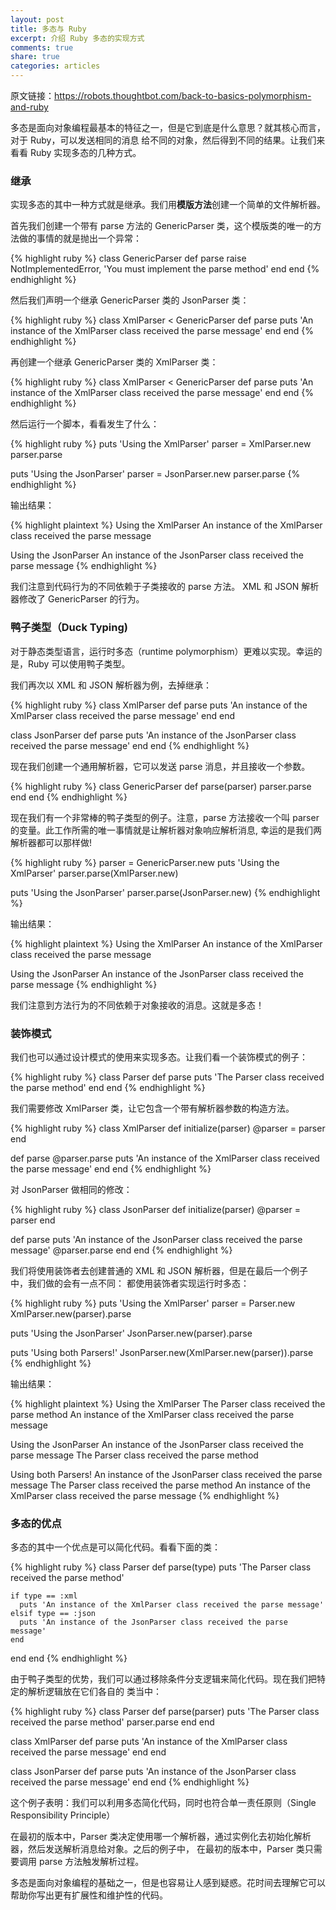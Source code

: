 ```yaml
---
layout: post
title: 多态与 Ruby
excerpt: 介绍 Ruby 多态的实现方式
comments: true
share: true
categories: articles
---
```


原文链接：https://robots.thoughtbot.com/back-to-basics-polymorphism-and-ruby

多态是面向对象编程最基本的特征之一，但是它到底是什么意思？就其核心而言，对于 Ruby，可以发送相同的消息
给不同的对象，然后得到不同的结果。让我们来看看 Ruby 实现多态的几种方式。

### 继承

实现多态的其中一种方式就是继承。我们用**模版方法**创建一个简单的文件解析器。

首先我们创建一个带有 parse 方法的 GenericParser 类，这个模版类的唯一的方法做的事情的就是抛出一个异常：

{% highlight ruby %}
class GenericParser
  def parse
    raise NotImplementedError, 'You must implement the parse method'
  end
end
{% endhighlight %}

然后我们声明一个继承 GenericParser 类的 JsonParser 类：

{% highlight ruby %}
class XmlParser < GenericParser
  def parse
    puts 'An instance of the XmlParser class received the parse message'
  end
end
{% endhighlight %}

再创建一个继承 GenericParser 类的 XmlParser 类：

{% highlight ruby %}
class XmlParser < GenericParser
  def parse
    puts 'An instance of the XmlParser class received the parse message'
  end
end
{% endhighlight %}

然后运行一个脚本，看看发生了什么：

{% highlight ruby %}
puts 'Using the XmlParser'
parser = XmlParser.new
parser.parse

puts 'Using the JsonParser'
parser = JsonParser.new
parser.parse
{% endhighlight %}

输出结果：

{% highlight plaintext %}
Using the XmlParser
An instance of the XmlParser class received the parse message

Using the JsonParser
An instance of the JsonParser class received the parse message
{% endhighlight %}

我们注意到代码行为的不同依赖于子类接收的 parse 方法。 XML 和 JSON 解析器修改了 GenericParser 的行为。

### 鸭子类型（Duck Typing)

对于静态类型语言，运行时多态（runtime polymorphism）更难以实现。幸运的是，Ruby 可以使用鸭子类型。

我们再次以 XML 和 JSON 解析器为例，去掉继承：

{% highlight ruby %}
class XmlParser
  def parse
    puts 'An instance of the XmlParser class received the parse message'
  end
end

class JsonParser
  def parse
    puts 'An instance of the JsonParser class received the parse message'
  end
end
{% endhighlight %}

现在我们创建一个通用解析器，它可以发送 parse 消息，并且接收一个参数。

{% highlight ruby %}
class GenericParser
  def parse(parser)
    parser.parse
  end
end
{% endhighlight %}

现在我们有一个非常棒的鸭子类型的例子。注意，parse 方法接收一个叫 parser 的变量。此工作所需的唯一事情就是让解析器对象响应解析消息,
幸运的是我们两解析器都可以那样做!

{% highlight ruby %}
parser = GenericParser.new
puts 'Using the XmlParser'
parser.parse(XmlParser.new)

puts 'Using the JsonParser'
parser.parse(JsonParser.new)
{% endhighlight %}

输出结果：

{% highlight plaintext %}
Using the XmlParser
An instance of the XmlParser class received the parse message

Using the JsonParser
An instance of the JsonParser class received the parse message
{% endhighlight %}

我们注意到方法行为的不同依赖于对象接收的消息。这就是多态！

### 装饰模式

我们也可以通过设计模式的使用来实现多态。让我们看一个装饰模式的例子：

{% highlight ruby %}
class Parser
  def parse
    puts 'The Parser class received the parse method'
  end
end
{% endhighlight %}

我们需要修改 XmlParser 类，让它包含一个带有解析器参数的构造方法。

{% highlight ruby %}
class XmlParser
  def initialize(parser)
    @parser = parser
  end

  def parse
    @parser.parse
    puts 'An instance of the XmlParser class received the parse message'
  end
end
{% endhighlight %}

对 JsonParser 做相同的修改：

{% highlight ruby %}
class JsonParser
  def initialize(parser)
    @parser = parser
  end

  def parse
    puts 'An instance of the JsonParser class received the parse message'
    @parser.parse
  end
end
{% endhighlight %}

我们将使用装饰者去创建普通的 XML 和 JSON 解析器，但是在最后一个例子中，我们做的会有一点不同：
都使用装饰者实现运行时多态：

{% highlight ruby %}
puts 'Using the XmlParser'
parser = Parser.new
XmlParser.new(parser).parse

puts 'Using the JsonParser'
JsonParser.new(parser).parse

puts 'Using both Parsers!'
JsonParser.new(XmlParser.new(parser)).parse
{% endhighlight %}

输出结果：

{% highlight plaintext %}
Using the XmlParser
The Parser class received the parse method
An instance of the XmlParser class received the parse message

Using the JsonParser
An instance of the JsonParser class received the parse message
The Parser class received the parse method

Using both Parsers!
An instance of the JsonParser class received the parse message
The Parser class received the parse method
An instance of the XmlParser class received the parse message
{% endhighlight %}

### 多态的优点

多态的其中一个优点是可以简化代码。看看下面的类：

{% highlight ruby %}
class Parser
  def parse(type)
    puts 'The Parser class received the parse method'

    if type == :xml
      puts 'An instance of the XmlParser class received the parse message'
    elsif type == :json
      puts 'An instance of the JsonParser class received the parse message'
    end
  end
end
{% endhighlight %}

由于鸭子类型的优势，我们可以通过移除条件分支逻辑来简化代码。现在我们把特定的解析逻辑放在它们各自的
类当中：

{% highlight ruby %}
class Parser
  def parse(parser)
    puts 'The Parser class received the parse method'
    parser.parse
  end
end

class XmlParser
  def parse
    puts 'An instance of the XmlParser class received the parse message'
  end
end

class JsonParser
  def parse
    puts 'An instance of the JsonParser class received the parse message'
  end
end
{% endhighlight %}

这个例子表明：我们可以利用多态简化代码，同时也符合单一责任原则（Single Responsibility Principle）

在最初的版本中，Parser 类决定使用哪一个解析器，通过实例化去初始化解析器，然后发送解析消息给对象。之后的例子中，
在最初的版本中，Parser 类只需要调用 parse 方法触发解析过程。

多态是面向对象编程的基础之一，但是也容易让人感到疑惑。花时间去理解它可以帮助你写出更有扩展性和维护性的代码。
